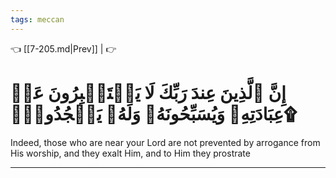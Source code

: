 ```yaml
---
tags: meccan
---
```


👈 [[7-205.md|Prev]] |  👉

# إِنَّ ٱلَّذِينَ عِندَ رَبِّكَ لَا يَسۡتَكۡبِرُونَ عَنۡ عِبَادَتِهِۦ وَيُسَبِّحُونَهُۥ وَلَهُۥ يَسۡجُدُونَۤ۩

Indeed, those who are near your Lord are not prevented by arrogance from His worship, and they exalt Him, and to Him they prostrate

---

